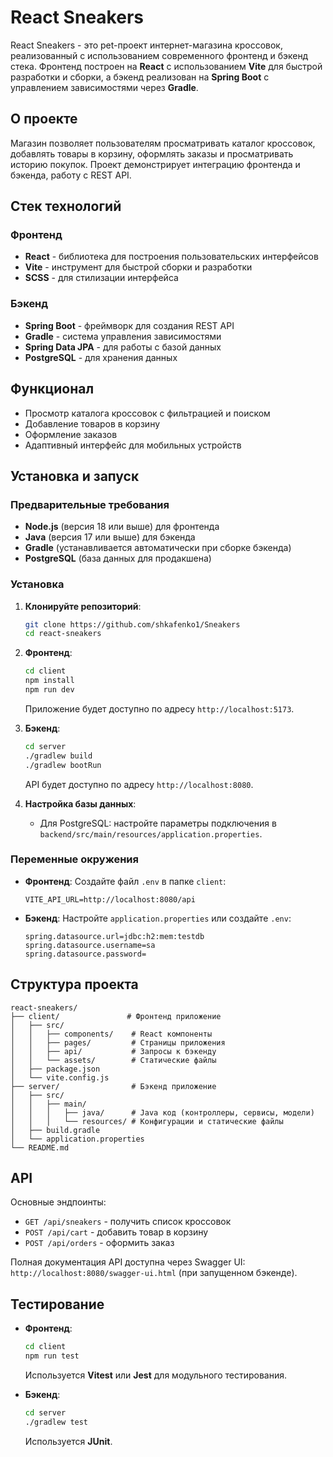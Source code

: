 # React Sneakers

React Sneakers - это pet-проект интернет-магазина кроссовок, реализованный с использованием современного фронтенд и бэкенд стека. Фронтенд построен на **React** с использованием **Vite** для быстрой разработки и сборки, а бэкенд реализован на **Spring Boot** с управлением зависимостями через **Gradle**.

## О проекте

Магазин позволяет пользователям просматривать каталог кроссовок, добавлять товары в корзину, оформлять заказы и просматривать историю покупок. Проект демонстрирует интеграцию фронтенда и бэкенда, работу с REST API.

## Стек технологий

### Фронтенд
- **React** - библиотека для построения пользовательских интерфейсов
- **Vite** - инструмент для быстрой сборки и разработки
- **SCSS** - для стилизации интерфейса

### Бэкенд
- **Spring Boot** - фреймворк для создания REST API
- **Gradle** - система управления зависимостями
- **Spring Data JPA** - для работы с базой данных
- **PostgreSQL** - для хранения данных

## Функционал

- Просмотр каталога кроссовок с фильтрацией и поиском
- Добавление товаров в корзину
- Оформление заказов
- Адаптивный интерфейс для мобильных устройств

## Установка и запуск

### Предварительные требования
- **Node.js** (версия 18 или выше) для фронтенда
- **Java** (версия 17 или выше) для бэкенда
- **Gradle** (устанавливается автоматически при сборке бэкенда)
- **PostgreSQL** (база данных для продакшена)

### Установка

1. **Клонируйте репозиторий**:
   ```bash
   git clone https://github.com/shkafenko1/Sneakers
   cd react-sneakers
   ```

2. **Фронтенд**:
   ```bash
   cd client
   npm install
   npm run dev
   ```
   Приложение будет доступно по адресу `http://localhost:5173`.

3. **Бэкенд**:
   ```bash
   cd server
   ./gradlew build
   ./gradlew bootRun
   ```
   API будет доступно по адресу `http://localhost:8080`.

4. **Настройка базы данных**:
   - Для PostgreSQL: настройте параметры подключения в `backend/src/main/resources/application.properties`.

### Переменные окружения

- **Фронтенд**:
  Создайте файл `.env` в папке `client`:
  ```
  VITE_API_URL=http://localhost:8080/api
  ```

- **Бэкенд**:
  Настройте `application.properties` или создайте `.env`:
  ```
  spring.datasource.url=jdbc:h2:mem:testdb
  spring.datasource.username=sa
  spring.datasource.password=
  ```

## Структура проекта

```
react-sneakers/
├── client/               # Фронтенд приложение
│   ├── src/
│   │   ├── components/    # React компоненты
│   │   ├── pages/         # Страницы приложения
│   │   ├── api/           # Запросы к бэкенду
│   │   └── assets/        # Статические файлы
│   ├── package.json
│   └── vite.config.js
├── server/                # Бэкенд приложение
│   ├── src/
│   │   ├── main/
│   │   │   ├── java/      # Java код (контроллеры, сервисы, модели)
│   │   │   └── resources/ # Конфигурации и статические файлы
│   ├── build.gradle
│   └── application.properties
└── README.md
```

## API

Основные эндпоинты:
- `GET /api/sneakers` - получить список кроссовок
- `POST /api/cart` - добавить товар в корзину
- `POST /api/orders` - оформить заказ

Полная документация API доступна через Swagger UI: `http://localhost:8080/swagger-ui.html` (при запущенном бэкенде).

## Тестирование

- **Фронтенд**:
  ```bash
  cd client
  npm run test
  ```
  Используется **Vitest** или **Jest** для модульного тестирования.

- **Бэкенд**:
  ```bash
  cd server
  ./gradlew test
  ```
  Используется **JUnit**.
